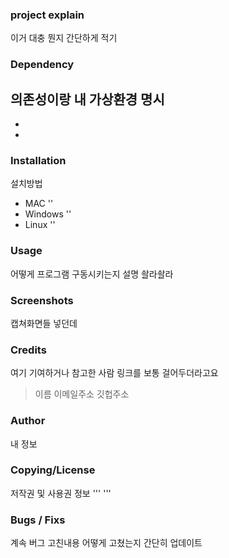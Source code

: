 ### project explain
이거 대충 뭔지 간단하게 적기

### Dependency
의존성이랑 내 가상환경 명시
- 
- 
- 

### Installation
설치방법
* MAC
\'\'
* Windows
\'\'
* Linux
\'\'

### Usage
어떻게 프로그램 구동시키는지 설명
      솰라솰라


### Screenshots
캡쳐화면들 넣던데

### Credits
여기 기여하거나 참고한 사람 링크를 보통 걸어두더라고요
> 이름 이메일주소 깃헙주소

### Author
내 정보

### Copying/License
저작권 및 사용권 정보
'''
'''

### Bugs / Fixs
계속 버그 고친내용 어떻게 고쳤는지 간단히 업데이트
